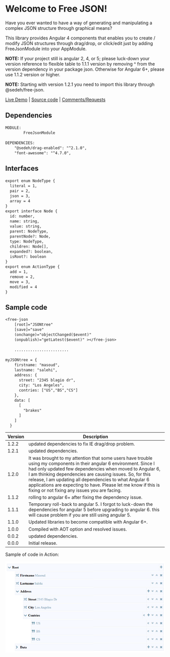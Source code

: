 

# Welcome to Free JSON!

Have you ever wanted to have a way of generating and manipulating a complex JSON structure through graphical means?

This library provides Angular 4 components that enables you to create / modify JSON structures through drag/drop, or click/edit just by adding FreeJsonModule into your AppModule.

**NOTE:** If your project still is angular 2, 4, or 5; please luck-down your version reference to flexible table to 1.1.1 version by removing ^ from the version dependency in your package json. Otherwise for Angular 6+, please use 1.1.2 version or higher.

**NOTE:** Starting with version 1.2.1 you need to import this library through @sedeh/free-json.

[Live Demo](https://free-json.stackblitz.io)  | [Source code](https://github.com/msalehisedeh/free-json/tree/master/src/app) | [Comments/Requests](https://github.com/msalehisedeh/free-json/issues)

## Dependencies

```
MODULE: 
		FreeJsonModule

DEPENDENCIES: 
    "@sedeh/drag-enabled": "^2.1.0",
    "font-awesome": "^4.7.0",
```

## Interfaces

```
export enum NodeType {
  literal = 1,
  pair = 2,
  json = 3,
  array = 4
}
export interface Node {
  id: number,
  name: string,
  value: string,
  parent: NodeType,
  parentNode?: Node,
  type: NodeType,
  children: Node[],
  expanded?: boolean,
  isRoot?: boolean
}
export enum ActionType {
  add = 1,
  remove = 2,
  move = 3,
  modified = 4
}
```

## Sample code

```
<free-json 
	[root]="JSONtree"
	[save]="save"
    (onchange)="objectChanged($event)"
    (onpublish)="getLatest($event)" ></free-json>	

	........................

myJSONtree = {
	firstname: "masoud",
	lastname: "salehi",
	address: {
	  street: "2345 blagio dr",
	  city: "Los Angeles",
	  contries: ["US","BS","CS"]
	},
	data: [
	  [
		"brakes"
	  ]
	]
  }
```

| Version  |Description                                                                                                                                  |
|----------|---------------------------------------------------------------------------------------------------------------------------------------------|
|1.2.2     |updated dependencies to fix IE drag/drop problem.                                                                                            |
|1.2.1     |updated dependencies.                                                                                                                        |
|1.2.0     |It was brought to my attention that some users have trouble using my components in their angular 6 environment. Since I had only updated few dependencies when moved to Angular 6, I am thinking dependencies are causing issues. So, for this release, I am updating all dependencies to what Angular 6 applications are expecting to have. Please let me know if this is fixing or not fixing any issues you are facing. |
|1.1.2     |rolling to angular 6+ after fixing the dependency issue.                                                                                     |
|1.1.1     |Temporary roll-back to angular 5. I forgot to luck-down the dependencies for angular 5 before upgrading to angular 6. this will cause problem if you are still using angular 5.  |
|1.1.0     |Updated libraries to become compatible with Angular 6+.                                                                                      |
|1.0.0     |Compiled with AOT option and resolved issues.                                                                                                |
|0.0.2     |updated dependencies.                                                                                                                        |
|0.0.0     |Initial release.                                                                                                                             |


Sample of code in Action:

![alt text](https://raw.githubusercontent.com/msalehisedeh/free-json/master/sample.png  "What you would see when a free JSON is used")

